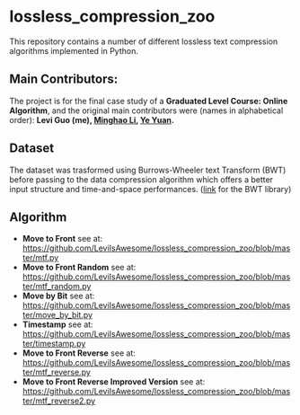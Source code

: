 # lossless_compression_zoo
This repository contains a number of different lossless text compression algorithms implemented in Python.

## Main Contributors:
The project is for the final case study of a __Graduated Level Course: Online Algorithm__, and the original main contributors were (names in alphabetical order):
**Levi Guo (me), [Minghao Li](https://github.com/MingoLi), [Ye Yuan](https://github.com/LongWinter).**

## Dataset
The dataset was trasformed using Burrows-Wheeler text Transform (BWT) before passing to the data compression algorithm which offers a better input structure and time-and-space performances. ([link](https://github.com/nicolaprezza/BWTIL/tree/master/tools/dB-hash) for the BWT library)

## Algorithm 
* **Move to Front** see at:          
https://github.com/LeviIsAwesome/lossless_compression_zoo/blob/master/mtf.py
* **Move to Front Random** see at: https://github.com/LeviIsAwesome/lossless_compression_zoo/blob/master/mtf_random.py
* **Move by Bit** see at:               
https://github.com/LeviIsAwesome/lossless_compression_zoo/blob/master/move_by_bit.py
* **Timestamp** see at:                
https://github.com/LeviIsAwesome/lossless_compression_zoo/blob/master/timestamp.py
* **Move to Front Reverse** see at:             
https://github.com/LeviIsAwesome/lossless_compression_zoo/blob/master/mtf_reverse.py
* **Move to Front Reverse Improved Version** see at:             
https://github.com/LeviIsAwesome/lossless_compression_zoo/blob/master/mtf_reverse2.py
